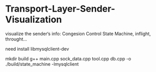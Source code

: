 # Transport-Layer-Sender-Visualization
visualize the sender‘s info: Congesion Control State Machine, inflight, throught...

need install libmysqlclient-dev

mkdir build
g++ main.cpp sock_data.cpp tool.cpp db.cpp -o ./build/state_machine -lmysqlclient